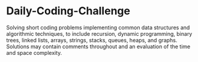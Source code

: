 # Daily-Coding-Challenge
Solving short coding problems implementing common data structures and algorithmic techniques, to include recursion, dynamic programming, binary trees, linked lists, arrays, strings, stacks, queues, heaps, and graphs. Solutions may contain comments throughout and an evaluation of the time and space complexity. 

